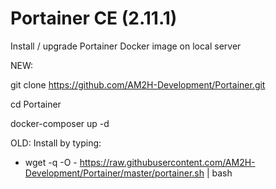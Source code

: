 # Portainer CE (2.11.1)
Install / upgrade Portainer Docker image on local server

NEW:

git clone https://github.com/AM2H-Development/Portainer.git

cd Portainer

docker-composer up -d


OLD:
Install by typing:
* wget -q -O - https://raw.githubusercontent.com/AM2H-Development/Portainer/master/portainer.sh | bash
